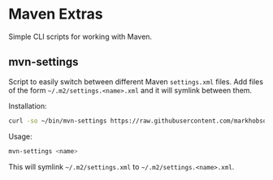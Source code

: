 # Maven Extras

Simple CLI scripts for working with Maven.

## mvn-settings

Script to easily switch between different Maven `settings.xml` files. Add files of the form `~/.m2/settings.<name>.xml` and it will symlink between them.

Installation:

```bash
curl -so ~/bin/mvn-settings https://raw.githubusercontent.com/markhobson/mvnx/master/mvn-settings && chmod +x ~/bin/mvn-settings
```

Usage:

```bash
mvn-settings <name>
```

This will symlink `~/.m2/settings.xml` to `~/.m2/settings.<name>.xml`.
